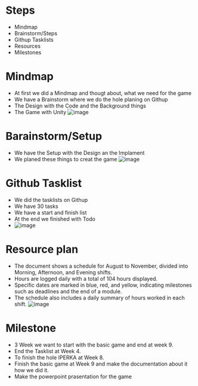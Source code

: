 # Steps 
- Mindmap
- Brainstorm/Steps
- Githup Tasklists
- Resources
- Milestones

# Mindmap
- At first we did a Mindmap and thougt about, what we need for the game
- We have a Brainstorm where we do the hole planing on Githup
- The Design with the Code and the Background things
- The Game with Unity
![image](https://github.com/user-attachments/assets/0f0d9357-2419-463c-adc4-fe0edc27686e)

# Barainstorm/Setup
- We have the Setup with the Design an the Implament
- We planed these things to creat the game
  ![image](https://github.com/user-attachments/assets/089c8c99-b6fd-4c87-88d8-516f8438d750)

# Github Tasklist
- We did the tasklists on Githup
- We have 30 tasks
- We have a start and finish list
- At the end we finished with Todo
- ![image](https://github.com/user-attachments/assets/265930ed-4116-475f-b83e-e2923f3dbc19)

# Resource plan
- The document shows a schedule for August to November, divided into Morning, Afternoon, and Evening shifts.
- Hours are logged daily with a total of 104 hours displayed.
- Specific dates are marked in blue, red, and yellow, indicating milestones such as deadlines and the end of a module.
- The schedule also includes a daily summary of hours worked in each shift.
  ![image](https://github.com/user-attachments/assets/6048c19d-cfc4-4e1b-8202-58a25c368a27)

# Milestone 
- 3 Week we want to start with the basic game and end at week 9.
- End the Tasklist at Week 4.
- To finish the hole IPERKA at Week 8.
- Finish the basic game at Week 9 and make the documentation about it how we did it.
- Make the powerpoint prasentation for the game
